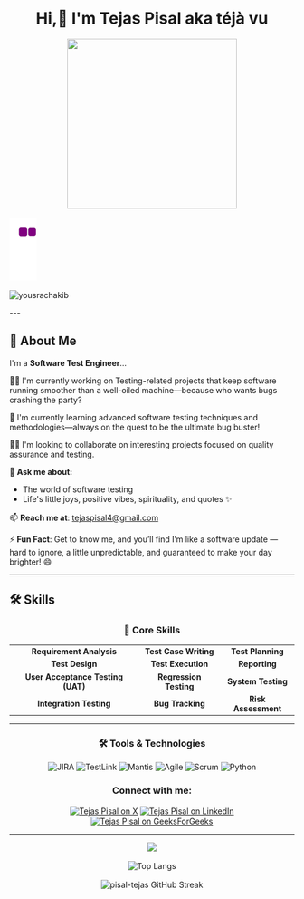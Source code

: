 <div align="center">

# Hi,👋 I'm Tejas Pisal aka **téjà vu**

<p align="center">
<img src="https://media.giphy.com/media/JqmupuTVZYaQX5s094/giphy.gif" width="300" height="300"/>
</p>

</div>
<p></p>

![snake gif](https://github.com/pisal-tejas/pisal-tejas/blob/output/github-contribution-grid-snake.gif)

<p></p>

<p align="left"> <img src="https://komarev.com/ghpvc/?username=yousrachakib&label=Profile%20views&color=0e75b6&style=flat" alt="yousrachakib" /> </p>
---

## 🚀 About Me

I'm a **Software Test Engineer**...

👩‍💻 I'm currently working on Testing-related projects that keep software running smoother than a well-oiled machine—because who wants bugs crashing the party?

🧠 I'm currently learning advanced software testing techniques and methodologies—always on the quest to be the ultimate bug buster!

👯‍♀️ I'm looking to collaborate on interesting projects focused on quality assurance and testing.

💬 **Ask me about:**
- The world of software testing
- Life's little joys, positive vibes, spirituality, and quotes ✨

📫 **Reach me at**: tejaspisal4@gmail.com

⚡️ **Fun Fact**: Get to know me, and you’ll find I’m like a software update — hard to ignore, a little unpredictable, and guaranteed to make your day brighter! 😄

---
## 🛠 Skills

<div align="center">

### 🧰 Core Skills
<table>
<tr>
  <td align="center"><b>Requirement Analysis</b></td>
  <td align="center"><b>Test Case Writing</b></td>
  <td align="center"><b>Test Planning</b></td>
</tr>
<tr>
  <td align="center"><b>Test Design</b></td>
  <td align="center"><b>Test Execution</b></td>
  <td align="center"><b>Reporting</b></td>
</tr>
<tr>
  <td align="center"><b>User Acceptance Testing (UAT)</b></td>
  <td align="center"><b>Regression Testing</b></td>
  <td align="center"><b>System Testing</b></td>
</tr>
<tr>
  <td align="center"><b>Integration Testing</b></td>
  <td align="center"><b>Bug Tracking</b></td>
  <td align="center"><b>Risk Assessment</b></td>
</tr>
</table>

---

### 🛠 Tools & Technologies
<p align="center">
<img src="https://img.shields.io/badge/JIRA-0052CC?style=for-the-badge&logo=jira&logoColor=white" alt="JIRA" /> 
<img src="https://img.shields.io/badge/TestLink-orange?style=for-the-badge&logo=testlink&logoColor=white" alt="TestLink" />
<img src="https://img.shields.io/badge/Mantis-FF6C37?style=for-the-badge&logo=mantis&logoColor=white" alt="Mantis" />
<img src="https://img.shields.io/badge/Agile-29B6F6?style=for-the-badge&logo=agile&logoColor=white" alt="Agile" />
<img src="https://img.shields.io/badge/Scrum-6DB33F?style=for-the-badge&logo=scrum&logoColor=white" alt="Scrum" />
<img src="https://img.shields.io/badge/Python-3776AB?style=for-the-badge&logo=python&logoColor=white" alt="Python" />
</p>

</div>


<h3 align="center">Connect with me:</h3>
<p align="center">
<a href="https://x.com/tejasjpisal" target="blank"><img align="center" src="https://raw.githubusercontent.com/rahuldkjain/github-profile-readme-generator/master/src/images/icons/Social/twitter.svg" alt="Tejas Pisal on X" height="30" width="40" /></a>
<a href="https://www.linkedin.com/in/tejas-pisal/" target="blank"><img align="center" src="https://raw.githubusercontent.com/rahuldkjain/github-profile-readme-generator/master/src/images/icons/Social/linked-in-alt.svg" alt="Tejas Pisal on LinkedIn" height="30" width="40" /></a>
<a href="https://www.geeksforgeeks.org/user/tejaspisal/" target="blank"><img align="center" src="https://raw.githubusercontent.com/rahuldkjain/github-profile-readme-generator/master/src/images/icons/Social/geeks-for-geeks.svg" alt="Tejas Pisal on GeeksForGeeks" height="30" width="40" /></a>
</p>

---

<div align="center">

<picture>
  <source
    srcset="https://github-readme-stats.vercel.app/api?username=pisal-tejas&show_icons=true&theme=dark"
    media="(prefers-color-scheme: dark)"
  />
  <source
    srcset="https://github-readme-stats.vercel.app/api?username=pisal-tejas&show_icons=true"
    media="(prefers-color-scheme: light), (prefers-color-scheme: no-preference)"
  />
  <img src="https://github-readme-stats.vercel.app/api?username=pisal-tejas&show_icons=true" />
</picture>

![Top Langs](https://github-readme-stats.vercel.app/api/top-langs/?username=pisal-tejas&layout=compact)

<p><img align="center" src="https://github-readme-streak-stats.herokuapp.com/?user=pisal-tejas&theme=dark" alt="pisal-tejas GitHub Streak" /></p>


</div>



